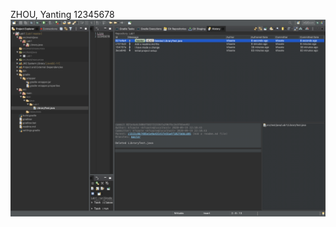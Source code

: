 ZHOU, Yanting
12345678
![alt text](https://github.com/saote/comp3111-lab1/blob/delete_branch/%E6%88%AA%E5%B1%8F2020-09-19%E4%B8%8B%E5%8D%8810.10.58.png)
